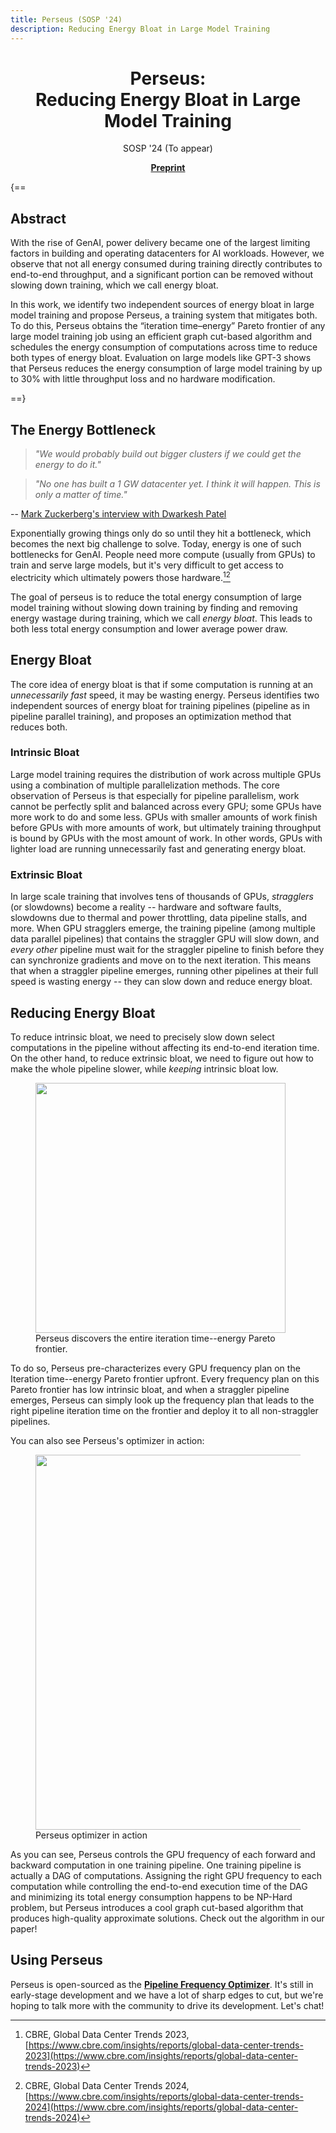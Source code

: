 ```yaml
---
title: Perseus (SOSP '24)
description: Reducing Energy Bloat in Large Model Training
---
```


<div align="center" markdown>
<h1>Perseus:<br>Reducing Energy Bloat in Large Model Training</h1>

SOSP '24 (To appear)

[**Preprint**](https://arxiv.org/abs/2312.06902)
</div>

<div class="critic-dark" markdown>
{==

## Abstract

With the rise of GenAI, power delivery became one of the largest limiting factors in building and operating datacenters for AI workloads.
However, we observe that not all energy consumed during training directly contributes to end-to-end throughput, and a significant portion can be removed without slowing down training, which we call energy bloat.

In this work, we identify two independent sources of energy bloat in large model training and propose Perseus, a training system that mitigates both.
To do this, Perseus obtains the “iteration time–energy” Pareto frontier of any large model training job using an efficient graph cut-based algorithm and schedules the energy consumption of computations across time to reduce both types of energy bloat.
Evaluation on large models like GPT-3 shows that Perseus reduces the energy consumption of large model training by up to 30% with little throughput loss and no hardware modification.

==}
</div>

## The Energy Bottleneck

> *"We would probably build out bigger clusters if we could get the energy to do it."*

> *"No one has built a 1 GW datacenter yet. I think it will happen. This is only a matter of time."*

-- [Mark Zuckerberg's interview with Dwarkesh Patel](https://youtu.be/bc6uFV9CJGg?si=xPbEFkHpNP8T_FOb&t=1679)

Exponentially growing things only do so until they hit a bottleneck, which becomes the next big challenge to solve.
Today, energy is one of such bottlenecks for GenAI.
People need more compute (usually from GPUs) to train and serve large models, but it's very difficult to get access to electricity which ultimately powers those hardware.[^1][^2]

The goal of perseus is to reduce the total energy consumption of large model training without slowing down training by finding and removing energy wastage during training, which we call *energy bloat*.
This leads to both less total energy consumption and lower average power draw.

## Energy Bloat

The core idea of energy bloat is that if some computation is running at an *unnecessarily fast* speed, it may be wasting energy.
Perseus identifies two independent sources of energy bloat for training pipelines (pipeline as in pipeline parallel training), and proposes an optimization method that reduces both.

### Intrinsic Bloat

Large model training requires the distribution of work across multiple GPUs using a combination of multiple parallelization methods.
The core observation of Perseus is that especially for pipeline parallelism, work cannot be perfectly split and balanced across every GPU; some GPUs have more work to do and some less.
GPUs with smaller amounts of work finish before GPUs with more amounts of work, but ultimately training throughput is bound by GPUs with the most amount of work.
In other words, GPUs with lighter load are running unnecessarily fast and generating energy bloat.

### Extrinsic Bloat

In large scale training that involves tens of thousands of GPUs, *stragglers* (or slowdowns) become a reality -- hardware and software faults, slowdowns due to thermal and power throttling, data pipeline stalls, and more.
When GPU stragglers emerge, the training pipeline (among multiple data parallel pipelines) that contains the straggler GPU will slow down, and *every other* pipeline must wait for the straggler pipeline to finish before they can synchronize gradients and move on to the next iteration.
This means that when a straggler pipeline emerges, running other pipelines at their full speed is wasting energy -- they can slow down and reduce energy bloat.

## Reducing Energy Bloat

To reduce intrinsic bloat, we need to precisely slow down select computations in the pipeline without affecting its end-to-end iteration time.
On the other hand, to reduce extrinsic bloat, we need to figure out how to make the whole pipeline slower, while *keeping* intrinsic bloat low.

<figure>
<img src="../img/iteration_time_energy_frontier.svg" width=400px>
<figcaption>Perseus discovers the entire iteration time--energy Pareto frontier.</figcaption>
</figure>

To do so, Perseus pre-characterizes every GPU frequency plan on the Iteration time--energy Pareto frontier upfront.
Every frequency plan on this Pareto frontier has low intrinsic bloat, and when a straggler pipeline emerges, Perseus can simply look up the frequency plan that leads to the right pipeline iteration time on the frontier and deploy it to all non-straggler pipelines.

You can also see Perseus's optimizer in action:

<figure>
  <img src="../img/wide-resnet.gif" width=600px>
  <figcaption>Perseus optimizer in action</figcaption>
</figure>

As you can see, Perseus controls the GPU frequency of each forward and backward computation in one training pipeline.
One training pipeline is actually a DAG of computations.
Assigning the right GPU frequency to each computation while controlling the end-to-end execution time of the DAG and minimizing its total energy consumption happens to be NP-Hard problem, but Perseus introduces a cool graph cut-based algorithm that produces high-quality approximate solutions.
Check out the algorithm in our paper!

## Using Perseus

Perseus is open-sourced as the [**Pipeline Frequency Optimizer**](../optimize/pipeline_frequency_optimizer.md).
It's still in early-stage development and we have a lot of sharp edges to cut, but we're hoping to talk more with the community to drive its development.
Let's chat!

[^1]: CBRE, Global Data Center Trends 2023, [https://www.cbre.com/insights/reports/global-data-center-trends-2023](https://www.cbre.com/insights/reports/global-data-center-trends-2023)
[^2]: CBRE, Global Data Center Trends 2024, [https://www.cbre.com/insights/reports/global-data-center-trends-2024](https://www.cbre.com/insights/reports/global-data-center-trends-2024)
